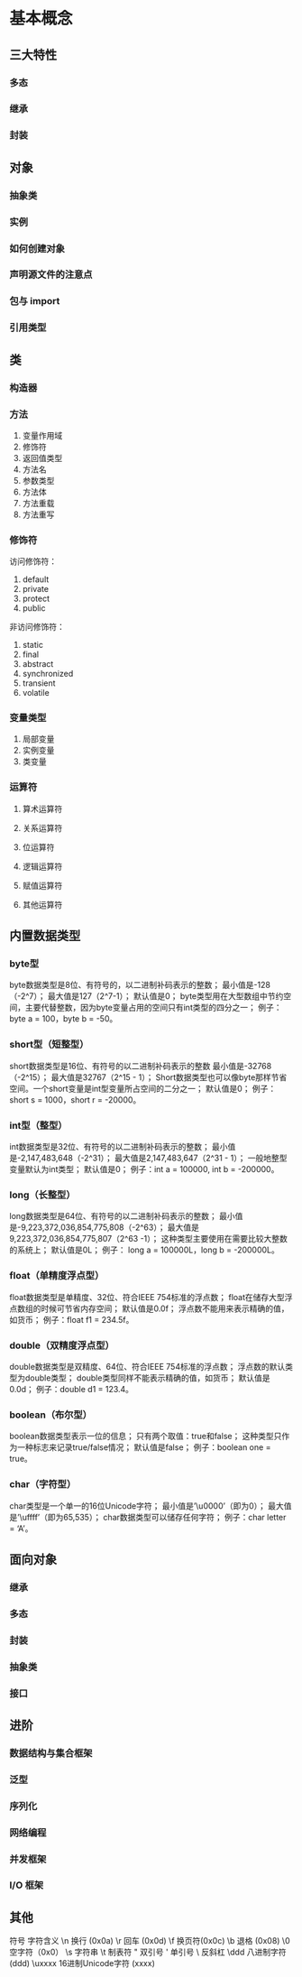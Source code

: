 # 基本概念

## 三大特性
### 多态
### 继承
### 封装





## 对象
### 抽象类
### 实例
### 如何创建对象
### 声明源文件的注意点
### 包与 import
### 引用类型





## 类

### 构造器
### 方法

1. 变量作用域
2. 修饰符
3. 返回值类型
4. 方法名
5. 参数类型
6. 方法体
7. 方法重载
8. 方法重写





### 修饰符

访问修饰符：

1. default
2. private
3. protect
4. public

非访问修饰符：

1. static
2. final
3. abstract
4. synchronized
5. transient
6. volatile



### 变量类型

1. 局部变量
2. 实例变量
3. 类变量





### 运算符

1. 算术运算符

2. 关系运算符
3. 位运算符
4. 逻辑运算符
5. 赋值运算符
6. 其他运算符




## 内置数据类型
### byte型
byte数据类型是8位、有符号的，以二进制补码表示的整数；
最小值是-128（-2^7）；
最大值是127（2^7-1）；
默认值是0；
byte类型用在大型数组中节约空间，主要代替整数，因为byte变量占用的空间只有int类型的四分之一；
例子：byte a = 100，byte b = -50。

### short型（短整型）
short数据类型是16位、有符号的以二进制补码表示的整数
最小值是-32768（-2^15）；
最大值是32767（2^15 - 1）；
Short数据类型也可以像byte那样节省空间。一个short变量是int型变量所占空间的二分之一；
默认值是0；
例子：short s = 1000，short r = -20000。

### int型（整型）
int数据类型是32位、有符号的以二进制补码表示的整数；
最小值是-2,147,483,648（-2^31）；
最大值是2,147,483,647（2^31 - 1）；
一般地整型变量默认为int类型；
默认值是0；
例子：int a = 100000, int b = -200000。

### long（长整型）
long数据类型是64位、有符号的以二进制补码表示的整数；
最小值是-9,223,372,036,854,775,808（-2^63）；
最大值是9,223,372,036,854,775,807（2^63 -1）；
这种类型主要使用在需要比较大整数的系统上；
默认值是0L；
例子： long a = 100000L，long b = -200000L。

### float（单精度浮点型）
float数据类型是单精度、32位、符合IEEE 754标准的浮点数；
float在储存大型浮点数组的时候可节省内存空间；
默认值是0.0f；
浮点数不能用来表示精确的值，如货币；
例子：float f1 = 234.5f。

### double（双精度浮点型）
double数据类型是双精度、64位、符合IEEE 754标准的浮点数；
浮点数的默认类型为double类型；
double类型同样不能表示精确的值，如货币；
默认值是0.0d；
例子：double d1 = 123.4。

### boolean（布尔型）
boolean数据类型表示一位的信息；
只有两个取值：true和false；
这种类型只作为一种标志来记录true/false情况；
默认值是false；
例子：boolean one = true。

### char（字符型）
char类型是一个单一的16位Unicode字符；
最小值是’\u0000’（即为0）；
最大值是’\uffff’（即为65,535）；
char数据类型可以储存任何字符；
例子：char letter = ‘A’。



## 面向对象

### 继承

### 多态

### 封装

### 抽象类

### 接口



## 进阶

### 数据结构与集合框架

### 泛型

### 序列化

### 网络编程

### 并发框架

### I/O 框架




















## 其他
符号	字符含义
\n	换行 (0x0a)
\r	回车 (0x0d)
\f	换页符(0x0c)
\b	退格 (0x08)
\0	空字符（0x0）
\s	字符串
\t	制表符
\"	双引号
\'	单引号
\\	反斜杠
\ddd	八进制字符 (ddd)
\uxxxx	16进制Unicode字符 (xxxx)